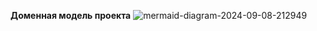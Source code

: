 **Доменная модель проекта**
![mermaid-diagram-2024-09-08-212949](https://github.com/user-attachments/assets/ea59b9f0-9d26-4c2b-9252-14a00945e826)
